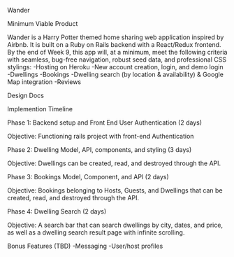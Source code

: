 Wander

Minimum Viable Product

Wander is a Harry Potter themed home sharing web application inspired by Airbnb.  It is built on a Ruby on Rails backend with a React/Redux frontend.  By the end of Week 9, this app will, at a minimum, meet the following criteria with seamless, bug-free navigation, robust seed data, and professional CSS stylings:
  -Hosting on Heroku
  -New account creation, login, and demo login
  -Dwellings
  -Bookings
  -Dwelling search (by location & availability) & Google Map integration
  -Reviews

Design Docs

Implemention Timeline

Phase 1: Backend setup and Front End User Authentication (2 days)

  Objective: Functioning rails project with front-end Authentication

Phase 2: Dwelling Model, API, components, and styling (3 days)

  Objective: Dwellings can be created, read, and destroyed through the API.

Phase 3: Bookings Model, Component, and API (2 days)

  Objective: Bookings belonging to Hosts, Guests, and Dwellings that can be created, read, and destroyed through the API.

Phase 4: Dwelling Search (2 days)

  Objective: A search bar that can search dwellings by city, dates, and price, as well as a dwelling search result page with infinite scrolling.


Bonus Features (TBD)
  -Messaging
  -User/host profiles
